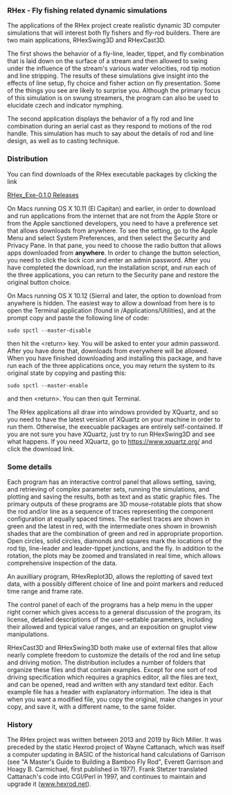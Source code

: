 ### RHex - Fly fishing related dynamic simulations

The applications of the RHex project create realistic dynamic 3D computer simulations that will interest both fly fishers and fly-rod builders.  There are two main applications, RHexSwing3D and RHexCast3D.

The first shows the behavior of a fly-line, leader, tippet, and fly combination that is laid down on the surface of a stream and then allowed to swing under the influence of the stream's various water velocities, rod tip motion and line stripping. The results of these simulations give insight into the effects of line setup, fly choice and fisher action on fly presentation. Some of the things you see are likely to surprise you. Although the primary focus of this simulation is on swung streamers, the program can also be used to elucidate czech and indicator nymphing.

The second application displays the behavior of a fly rod and line combination during an aerial cast as they respond to motions of the rod handle.  This simulation has much to say about the details of rod and line design, as well as to casting technique.

### Distribution

You can find downloads of the RHex executable packages by clicking the link

[RHex_Exe-0.1.0 Releases](https://github.com/RHexMan/RHex/releases)

On Macs running OS X 10.11 (El Capitan) and earlier, in order to download and run applications from the internet that are not from the Apple Store or from the Apple sanctioned developers, you need to have a preference set that allows downloads from anywhere.  To see the setting, go to the Apple Menu and select System Preferences, and then select the Security and Privacy Pane.  In that pane, you need to choose the radio button that allows apps downloaded from __anywhere__.  In order to change the button selection, you need to click the lock icon and enter an admin password.  After you have completed the download, run the installation script, and run each of the three applications, you can return to the Security pane and restore the original button choice.

On Macs running OS X 10.12 (Sierra) and later, the option to download from anywhere is hidden.  The easiest way to allow a download from here is to open the Terminal application (found in /Applications/Utilities), and at the prompt copy and paste the following line of code:

`sudo spctl --master-disable`

then hit the \<return\> key.  You will be asked to enter your admin password.  After you have done that, downloads from everywhere will be allowed.  When you have finished downloading and installing this package, and have run each of the three applications once, you may return the system to its original state by copying and pasting this:
  
`sudo spctl --master-enable`
 
 and then \<return\>.  You can then quit Terminal.

The RHex applications all draw into windows provided by XQuartz, and so you need to have the latest version of XQuartz on your machine in order to run them. Otherwise, the execuable packages are entirely self-contained.  If you are not sure you have XQuartz, just try to run RHexSwing3D and see what happens.  If you need XQuartz, go to https://www.xquartz.org/ and click the download link.

### Some details

Each program has an interactive control panel that allows setting, saving, and retrieving of complex parameter sets, running the simulations, and plotting and saving the results, both as text and as static graphic files. The primary outputs of these programs are 3D mouse-rotatable plots that show the rod and/or line as a sequence of traces representing the component configuration at equally spaced times. The earliest traces are shown in green and the latest in red, with the intermediate ones shown in brownish shades that are the combination of green and red in appropriate proportion. Open circles, solid circles, diamonds and squares mark the locations of the rod tip, line-leader and leader-tippet junctions, and the fly. In addition to the rotation, the plots may be zoomed and translated in real time, which allows comprehensive inspection of the data.

An auxilliary program, RHexReplot3D, allows the replotting of saved text data, with a possibly different choice of line and point markers and reduced time range and frame rate.

The control panel of each of the programs has a help menu in the upper right corner which gives access to a general discussion of the program, its license, detailed descriptions of the user-settable parameters, including their allowed and typical value ranges, and an exposition on gnuplot view manipulations.

RHexCast3D and RHexSwing3D both make use of external files that allow nearly complete freedom to customize the details of the rod and line setup and driving motion. The distribution includes a number of folders that organize these files and that contain examples. Except for one sort of rod driving specification which requires a graphics editor, all the files are text, and can be opened, read and written with any standard text editor. Each example file has a header with explanatory information. The idea is that when you want a modified file, you copy the original, make changes in your copy, and save it, with a different name, to the same folder.

### History

The RHex project was written between 2013 and 2019 by Rich Miller.  It was preceded by the static Hexrod project of Wayne Cattanach, which was itself a computer updating in BASIC of the historical hand calculations of Garrison (see "A Master's Guide to Building a Bamboo Fly Rod", Everett Garrison and Hoagy B. Carmichael, first published in 1977). Frank Stetzer translated Cattanach's code into CGI/Perl in 1997, and continues to maintain and upgrade it (www.hexrod.net).
